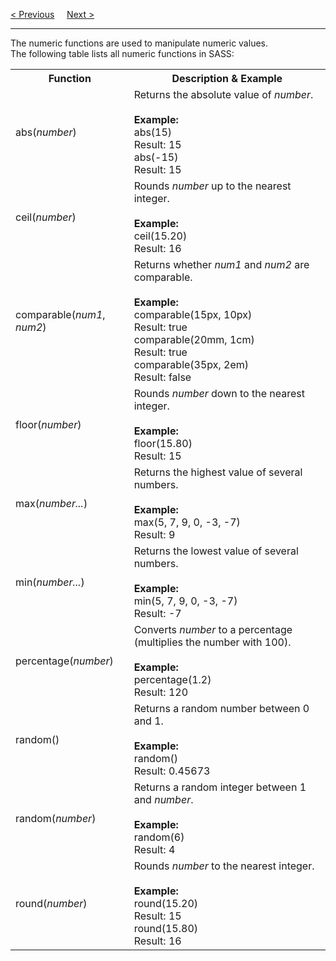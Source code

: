 <a href="/CSS/SASS/Functions/String.md">&lt; Previous</a>
&nbsp;&nbsp;&nbsp;
<a href="/CSS/SASS/Functions/List.md">Next &gt;</a>
<hr>
The numeric functions are used to manipulate numeric values.
<br>
The following table lists all numeric functions in SASS:
<table class="ws-table-all notranslate">
  <tr>
    <th>Function</th>
    <th>Description &amp; Example</th>
  </tr>
  <tr>
    <td>abs(<em>number</em>)</td>
    <td>Returns the absolute value of <em>number</em>.<br><br>
    <strong>Example:</strong><br>abs(15)<br>Result: 15<br>abs(-15)<br>Result: 15</td>
  </tr>
  <tr>
    <td>ceil(<em>number</em>)</td>
    <td>Rounds <em>number</em> up to the nearest integer.<br><br>
    <strong>Example:</strong><br>ceil(15.20)<br>Result: 16</td>
  </tr>
  <tr>
    <td>comparable(<em>num1</em>, <em>num2</em>)</td>
    <td>Returns whether <em>num1</em> and <em>num2</em> are comparable.<br><br>
    <strong>Example:</strong><br>comparable(15px, 10px)<br>Result: true<br>comparable(20mm, 1cm)<br>Result: 
    true<br>comparable(35px, 2em)<br>Result: false</td>
  </tr>
  <tr>
    <td>floor(<em>number</em>)</td>
    <td>Rounds <em>number</em> down to the nearest integer.<br><br>
    <strong>Example:</strong><br>floor(15.80)<br>Result: 15</td>
  </tr>
  <tr>
    <td>max(<em>number...</em>)</td>
    <td>Returns the highest value of several numbers.<br><br>
    <strong>Example:</strong><br>max(5, 7, 9, 0, -3, -7)<br>Result: 9</td>
  </tr>
  <tr>
    <td>min(<em>number...</em>)</td>
    <td>Returns the lowest value of several numbers.<br><br>
    <strong>Example:</strong><br>min(5, 7, 9, 0, -3, -7)<br>Result: -7</td>
  </tr>
  <tr>
    <td>percentage(<em>number</em>)</td>
    <td>Converts <em>number</em> to a percentage (multiplies the number with 100).<br>
    <br>
    <strong>Example:</strong><br>percentage(1.2)<br>Result: 120</td>
  </tr>
  <tr>
    <td>random()</td>
    <td>Returns a random number between 0 and 1.<br><br>
    <strong>Example:</strong><br>random()<br>Result: 0.45673</td>
  </tr>
  <tr>
    <td>random(<em>number</em>)</td>
    <td>Returns a random integer between 1 and <em>number</em>.<br><br>
    <strong>Example:</strong><br>random(6)<br>Result: 4</td>
  </tr>
  <tr>
    <td>round(<em>number</em>)</td>
    <td>Rounds <em>number</em> to the nearest integer.<br><br>
    <strong>Example:</strong><br>round(15.20)<br>Result: 15<br>round(15.80)<br>Result: 16</td>
  </tr>
</table>
